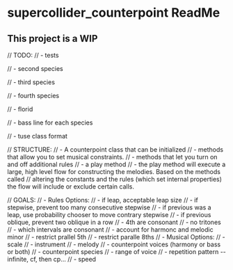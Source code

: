 # supercollider_counterpoint ReadMe

## This project is a WIP

// TODO:
// - tests

// - second species

// - third species

// - fourth species

// - florid

// - bass line for each species

// - tuse class format



// STRUCTURE:
// - A counterpoint class that can be initialized
// - methods that allow you to set musical constraints.
// - methods that let you turn on and off additional rules
// - a play method
// - the play method will execute a large, high level flow for constructing the melodies.  Based on the methods called
//   altering the constants and the rules (which set internal properties) the flow will include or exclude certain calls.


// GOALS:
// - Rules Options:
    // - if leap, acceptable leap size
    // - if stepwise, prevent too many consecutive stepwise
    // - if previous was a leap, use probability chooser to move contrary stepwise
    // - if previous oblique, prevent two oblique in a row
    // - 4th are consonant
    // - no tritones
    // - which intervals are consonant
    // - account for harmonc and melodic minor
    // - restrict prallel 5th
    // - restrict paralle 8ths
// - Musical Options:
    // - scale
    // - instrument
    // - melody
    // - counterpoint voices (harmony or bass or both)
    // - counterpoint species
    // - range of voice
    // - repetition pattern -- infinite, cf, then cp...
    // - speed
